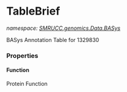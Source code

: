 ﻿# TableBrief
_namespace: [SMRUCC.genomics.Data.BASys](./index.md)_

BASys Annotation Table for 1329830




### Properties

#### Function
Protein Function
